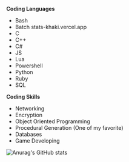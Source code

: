 **Coding Languages**
- Bash
- Batch stats-khaki.vercel.app
- C
- C++
- C#
- JS
- Lua
- Powershell
- Python
- Ruby
- SQL

**Coding Skills**
- Networking
- Encryption
- Object Oriented Programming
- Procedural Generation (One of my favorite)
- Databases
- Game Developing  
  
![Anurag's GitHub stats](https://stats-khaki.vercel.app/api?username=BeastBomber23&show_icons=true&theme=radical)
